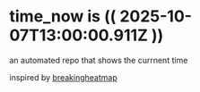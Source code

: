 # time_now is (( 2025-10-07T13:00:00.911Z ))

an automated repo that shows the currnent time

inspired by [breakingheatmap](https://github.com/breakingheatmap/breakingheatmap)